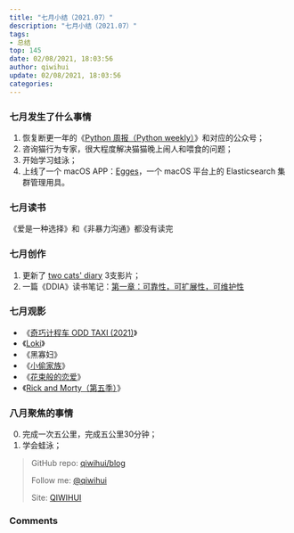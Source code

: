```yaml
---
title: "七月小结（2021.07）"
description: "七月小结（2021.07）"
tags: 
- 总结
top: 145
date: 02/08/2021, 18:03:56
author: qiwihui
update: 02/08/2021, 18:03:56
categories: 
---
```


### 七月发生了什么事情

1. 恢复断更一年的《[Python 周报（Python weekly）](https://pyweekly.qiwihui.com/)》和对应的公众号；
2. 咨询猫行为专家，很大程度解决猫猫晚上闹人和喂食的问题；
3. 开始学习蛙泳；
4. 上线了一个 macOS APP：[Egges](https://egges.qiwihui.com/)，一个 macOS 平台上的 Elasticsearch 集群管理用具。

### 七月读书

《爱是一种选择》和《非暴力沟通》都没有读完

### 七月创作

1. 更新了 [two cats' diary](https://www.youtube.com/channel/UCNrMyfwfsQ98FQWcUKDiZIw) 3支影片；
2. 一篇《DDIA》读书笔记：[第一章：可靠性，可扩展性，可维护性](https://github.com/qiwihui/blog/issues/143)

### 七月观影

- 《[奇巧计程车 ODD TAXI (2021)](https://movie.douban.com/subject/35332568/)》
- 《[Loki](https://movie.douban.com/subject/30331432/)》
- 《黑寡妇》
- 《[小偷家族](https://m.douban.com/movie/subject/27622447/)》
- 《[花束般的恋爱](https://movie.douban.com/subject/34874432/)》
- 《[Rick and Morty（第五季）](https://movie.douban.com/subject/34908206//)》

### 八月聚焦的事情

0. 完成一次五公里，完成五公里30分钟；
1. 学会蛙泳；

> GitHub repo: [qiwihui/blog](https://github.com/qiwihui/blog)
>
> Follow me: [@qiwihui](https://github.com/qiwihui)
>
> Site: [QIWIHUI](https://qiwihui.com)


### Comments

